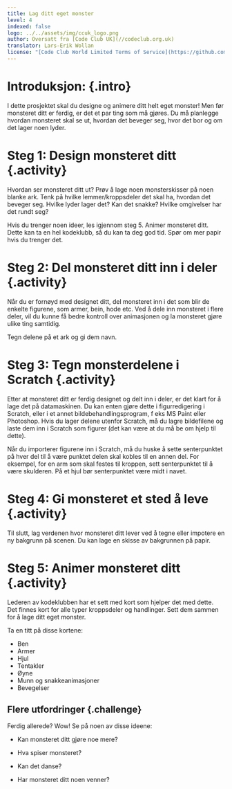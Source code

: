 ```yaml
---
title: Lag ditt eget monster
level: 4
indexed: false
logo: ../../assets/img/ccuk_logo.png
author: Oversatt fra [Code Club UK](//codeclub.org.uk)
translator: Lars-Erik Wollan
license: "[Code Club World Limited Terms of Service](https://github.com/CodeClub/scratch-curriculum/blob/master/LICENSE.md)"
---
```


# Introduksjon: {.intro}

I dette prosjektet skal du designe og animere ditt helt eget monster!
Men før monsteret ditt er ferdig, er det et par ting som må gjøres. Du
må planlegge hvordan monsteret skal se ut, hvordan det beveger seg,
hvor det bor og om det lager noen lyder.

# Steg 1: Design monsteret ditt {.activity}

Hvordan ser monsteret ditt ut? Prøv å lage noen monsterskisser på noen
blanke ark. Tenk på hvilke lemmer/kroppsdeler det skal ha, hvordan det
beveger seg. Hvilke lyder lager det? Kan det snakke? Hvilke omgivelser
har det rundt seg?

Hvis du trenger noen ideer, les igjennom steg 5. Animer monsteret
ditt. Dette kan ta en hel kodeklubb, så du kan ta deg god tid. Spør om
mer papir hvis du trenger det.

# Steg 2: Del monsteret ditt inn i deler {.activity}

Når du er fornøyd med designet ditt, del monsteret inn i det som blir
de enkelte figurene, som armer, bein, hode etc. Ved å dele inn
monsteret i flere deler, vil du kunne få bedre kontroll over
animasjonen og la monsteret gjøre ulike ting samtidig.

Tegn delene på et ark og gi dem navn.

# Steg 3: Tegn monsterdelene i Scratch {.activity}

Etter at monsteret ditt er ferdig designet og delt inn i deler, er det
klart for å lage det på datamaskinen. Du kan enten gjøre dette i
figurredigering i Scratch, eller i et annet bildebehandlingsprogram, f
eks MS Paint eller Photoshop. Hvis du lager delene utenfor Scratch, må
du lagre bildefilene og laste dem inn i Scratch som figurer (det kan
være at du må be om hjelp til dette).

Når du importerer figurene inn i Scratch, må du huske å sette
senterpunktet på hver del til å være punktet delen skal kobles til en
annen del. For eksempel, for en arm som skal festes til kroppen, sett
senterpunktet til å være skulderen. På et hjul bør senterpunktet være
midt i navet.

# Steg 4: Gi monsteret et sted å leve {.activity}

Til slutt, lag verdenen hvor monsteret ditt lever ved å tegne eller
impotere en ny bakgrunn på scenen. Du kan lage en skisse av bakgrunnen
på papir.

# Steg 5: Animer monsteret ditt {.activity}

Lederen av kodeklubben har et sett med kort som hjelper det med
dette. Det finnes kort for alle typer kroppsdeler og handlinger. Sett
dem sammen for å lage ditt eget monster.

Ta en titt på disse kortene:

+ Ben
+ Armer
+ Hjul
+ Tentakler
+ Øyne
+ Munn og snakkeanimasjoner
+ Bevegelser

## Flere utfordringer {.challenge}

Ferdig allerede? Wow! Se på noen av disse ideene:

+ Kan monsteret ditt gjøre noe mere?

+ Hva spiser monsteret?

+ Kan det danse?

+ Har monsteret ditt noen venner?
